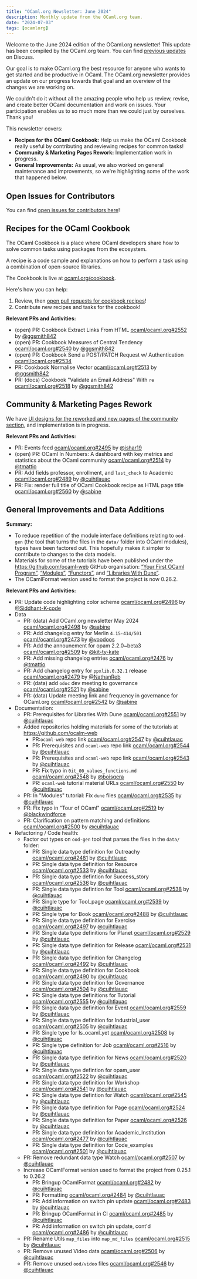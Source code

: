 ```yaml
---
title: "OCaml.org Newsletter: June 2024"
description: Monthly update from the OCaml.org team.
date: "2024-07-03"
tags: [ocamlorg]
---
```


Welcome to the June 2024 edition of the OCaml.org newsletter! This update has been compiled by the OCaml.org team. You can find [previous updates](https://discuss.ocaml.org/tag/ocamlorg-newsletter) on Discuss.

Our goal is to make OCaml.org the best resource for anyone who wants to get started and be productive in OCaml. The OCaml.org newsletter provides an update on our progress towards that goal and an overview of the changes we are working on.

We couldn't do it without all the amazing people who help us review, revise, and create better OCaml documentation and work on issues. Your participation enables us to so much more than we could just by ourselves. Thank you!

This newsletter covers:
- **Recipes for the OCaml Cookbook:** Help us make the OCaml Cookbook really useful by contributing and reviewing recipes for common tasks!
- **Community & Marketing Pages Rework:** Implementation work in progress.
- **General Improvements:** As usual, we also worked on general maintenance and improvements, so we're highlighting some of the work that happened below.

## Open Issues for Contributors

You can find [open issues for contributors here](https://github.com/ocaml/ocaml.org/issues?q=is%3Aissue+is%3Aopen+label%3A%22help+wanted%22+no%3Aassignee)!

## Recipes for the OCaml Cookbook

The OCaml Cookbook is a place where OCaml developers share how to solve common tasks using packages from the ecosystem.

A recipe is a code sample and explanations on how to perform a task using a combination of open-source libraries.

The Cookbook is live at [ocaml.org/cookbook](https://ocaml.org/cookbook).

Here's how you can help:

1. Review, then [open pull requests for cookbook recipes](https://github.com/ocaml/ocaml.org/pulls?q=is%3Apr+is%3Aopen+label%3ACookbook)!
2. Contribute new recipes and tasks for the cookbook!

**Relevant PRs and Activities:**
- (open) PR: Cookbook Extract Links From HTML [ocaml/ocaml.org#2552](https://github.com/ocaml/ocaml.org/pull/2552) by [@ggsmith842](https://github.com/ggsmith842)
- (open) PR: Cookbook Measures of Central Tendency [ocaml/ocaml.org#2540](https://github.com/ocaml/ocaml.org/pull/2540) by [@ggsmith842](https://github.com/ggsmith842)
- (open) PR: Cookbook Send a POST/PATCH Request w/ Authentication [ocaml/ocaml.org#2534](https://github.com/ocaml/ocaml.org/pull/2534)
- PR: Cookbook Normalise Vector [ocaml/ocaml.org#2513](https://github.com/ocaml/ocaml.org/pull/2513) by [@ggsmith842](https://github.com/ggsmith842)
- PR: (docs) Cookbook "Validate an Email Address" With `re` [ocaml/ocaml.org#2518](https://github.com/ocaml/ocaml.org/pull/2518) by [@ggsmith842](https://github.com/ggsmith842)



## Community & Marketing Pages Rework

We have [UI designs for the reworked and new pages of the community section](https://www.figma.com/file/7hmoWkQP9PgLTfZCqiZMWa/OCaml-Community-Pages?type=design&node-id=637%3A4539&mode=design&t=RpQlGvOpeg1a93AZ-1), and implementation is in progress.

**Relevant PRs and Activities:**

- PR: Events feed [ocaml/ocaml.org#2495](https://github.com/ocaml/ocaml.org/pull/2495) by [@ishar19](https://github.com/ishar19)
- (open) PR: OCaml In Numbers: A dashboard with key metrics and statistics about the OCaml community [ocaml/ocaml.org#2514](https://github.com/ocaml/ocaml.org/pull/2514) by [@tmattio](https://github.com/tmattio)
- PR: Add fields professor, enrollment, and `last_check` to Academic [ocaml/ocaml.org#2489](https://github.com/ocaml/ocaml.org/pull/2489) by [@cuihtlauac](https://github.com/cuihtlauac)
- PR: Fix: render full title of OCaml Cookbook recipe as HTML page title  [ocaml/ocaml.org#2560](https://github.com/ocaml/ocaml.org/pull/2560)  by [@sabine](https://github.com/sabine)

## General Improvements and Data Additions

**Summary:**

* To reduce repetition of the module interface definitions relating to `ood-gen` (the tool that turns the files in the `data/` folder into OCaml modules), types have been factored out. This hopefully makes it simpler to contribute to changes to the data models.
* Materials for some of the tutorials have been published under the https://github.com/ocaml-web GitHub organisation: [“Your First OCaml Program”](https://github.com/ocaml-web/ocamlorg-docs-your-first-program), [“Modules”](https://github.com/ocaml-web/ocamlorg-docs-modules), [“Functors”](https://github.com/ocaml-web/ocamlorg-docs-functors), and [“Libraries With Dune”](https://github.com/ocaml-web/ocamlorg-docs-libraries-dune).
* The OCamlFormat version used to format the project is now 0.26.2.

**Relevant PRs and Activities:**
- PR: Update code highlighting color scheme [ocaml/ocaml.org#2496](https://github.com/ocaml/ocaml.org/pull/2496) by [@Siddhant-K-code](https://github.com/Siddhant-K-code)
- Data
  - PR: (data) Add OCaml.org newsletter May 2024 [ocaml/ocaml.org#2498](https://github.com/ocaml/ocaml.org/pull/2498) by [@sabine](https://github.com/sabine)
  - PR: Add changelog entry for Merlin `4.15-414/501` [ocaml/ocaml.org#2473](https://github.com/ocaml/ocaml.org/pull/2473) by [@voodoos](https://github.com/voodoos)
  - PR: Add the announement for opam 2.2.0~beta3 [ocaml/ocaml.org#2509](https://github.com/ocaml/ocaml.org/pull/2509) by [@kit-ty-kate](https://github.com/kit-ty-kate)
  - PR: Add missing changelog entries [ocaml/ocaml.org#2476](https://github.com/ocaml/ocaml.org/pull/2476)  by [@tmattio](https://github.com/tmattio)
  - PR: Add changelog entry for `ppxlib.0.32.1` release [ocaml/ocaml.org#2479](https://github.com/ocaml/ocaml.org/pull/2479) by [@NathanReb](https://github.com/NathanReb)
  - PR: (data) add `odoc` dev meeting to governance [ocaml/ocaml.org#2521](https://github.com/ocaml/ocaml.org/pull/2521)  by [@sabine](https://github.com/sabine)
  - PR: (data) Update meeting link and frequency in governance for OCaml.org [ocaml/ocaml.org#2542](https://github.com/ocaml/ocaml.org/pull/2542)  by [@sabine](https://github.com/sabine)
- Documentation:
  - PR: Prerequisites for Libraries With Dune [ocaml/ocaml.org#2551](https://github.com/ocaml/ocaml.org/pull/2551)  by [@cuihtlauac](https://github.com/cuihtlauac)
  - Added repositories holding materials for some of the tutorials at https://github.com/ocalm-web
    - PR:`ocaml-web` repo link [ocaml/ocaml.org#2547](https://github.com/ocaml/ocaml.org/pull/2547)  by [@cuihtlauac](https://github.com/cuihtlauac)
    - PR: Prerequisites and `ocaml-web` repo link [ocaml/ocaml.org#2544](https://github.com/ocaml/ocaml.org/pull/2544)  by [@cuihtlauac](https://github.com/cuihtlauac)
    - PR: Prerequisites and `ocaml-web` repo link [ocaml/ocaml.org#2543](https://github.com/ocaml/ocaml.org/pull/2543)  by [@cuihtlauac](https://github.com/cuihtlauac)
    - PR: Fix typo in `0it_00_values_functions.md` [ocaml/ocaml.org#2548](https://github.com/ocaml/ocaml.org/pull/2548)  by [@boisgera](https://github.com/boisgera)
    - PR: `ocaml-web` tutorial material URLs [ocaml/ocaml.org#2550](https://github.com/ocaml/ocaml.org/pull/2550)  by [@cuihtlauac](https://github.com/cuihtlauac)
  - PR: In "Modules" tutorial: Fix `dune` files [ocaml/ocaml.org#2535](https://github.com/ocaml/ocaml.org/pull/2535)  by [@cuihtlauac](https://github.com/cuihtlauac)
  - PR: Fix typo in "Tour of OCaml"  [ocaml/ocaml.org#2519](https://github.com/ocaml/ocaml.org/pull/2519) by [@blackwindforce](https://github.com/blackwindforce)
  - PR: Clarification on pattern matching and definitions [ocaml/ocaml.org#2500](https://github.com/ocaml/ocaml.org/pull/2500) by [@cuihtlauac](https://github.com/cuihtlauac)
- Refactoring / Code health:
  - Factor out types on `ood-gen` tool that parses the files in the `data/` folder:
      - PR: Single data type definition for Outreachy [ocaml/ocaml.org#2481](https://github.com/ocaml/ocaml.org/pull/2481)  by [@cuihtlauac](https://github.com/cuihtlauac)
      - PR: Single data type definition for Resource [ocaml/ocaml.org#2533](https://github.com/ocaml/ocaml.org/pull/2533)  by [@cuihtlauac](https://github.com/cuihtlauac)
      - PR: Single data type defintion for Success_story [ocaml/ocaml.org#2536](https://github.com/ocaml/ocaml.org/pull/2536)  by [@cuihtlauac](https://github.com/cuihtlauac)
      - PR: Single data type defintion for Tool [ocaml/ocaml.org#2538](https://github.com/ocaml/ocaml.org/pull/2538)  by [@cuihtlauac](https://github.com/cuihtlauac)
      - PR: Single type for Tool_page [ocaml/ocaml.org#2539](https://github.com/ocaml/ocaml.org/pull/2539)  by [@cuihtlauac](https://github.com/cuihtlauac)
      - PR: Single type for Book [ocaml/ocaml.org#2488](https://github.com/ocaml/ocaml.org/pull/2488)  by [@cuihtlauac](https://github.com/cuihtlauac)
      - PR: Single data type definition for Exercise [ocaml/ocaml.org#2497](https://github.com/ocaml/ocaml.org/pull/2497)  by [@cuihtlauac](https://github.com/cuihtlauac)
      - PR: Single data type definitions for Planet [ocaml/ocaml.org#2529](https://github.com/ocaml/ocaml.org/pull/2529) by [@cuihtlauac](https://github.com/cuihtlauac)
      - PR: Single data type definition for Release [ocaml/ocaml.org#2531](https://github.com/ocaml/ocaml.org/pull/2531) by [@cuihtlauac](https://github.com/cuihtlauac)
      - PR: Single data type definition for Changelog [ocaml/ocaml.org#2492](https://github.com/ocaml/ocaml.org/pull/2492)  by [@cuihtlauac](https://github.com/cuihtlauac)
      - PR: Single data type definition for Cookbook [ocaml/ocaml.org#2490](https://github.com/ocaml/ocaml.org/pull/2490)  by [@cuihtlauac](https://github.com/cuihtlauac)
      - PR: Single data type definition for Governance [ocaml/ocaml.org#2504](https://github.com/ocaml/ocaml.org/pull/2504)  by [@cuihtlauac](https://github.com/cuihtlauac)
      - PR: Single data type definitions for Tutorial [ocaml/ocaml.org#2555](https://github.com/ocaml/ocaml.org/pull/2555)  by [@cuihtlauac](https://github.com/cuihtlauac)
      - PR: Single data type definition for Event [ocaml/ocaml.org#2559](https://github.com/ocaml/ocaml.org/pull/2559) by [@cuihtlauac](https://github.com/cuihtlauac)
      - PR: Single data type definition for Industrial_user [ocaml/ocaml.org#2505](https://github.com/ocaml/ocaml.org/pull/2505)  by [@cuihtlauac](https://github.com/cuihtlauac)
      - PR: Single type for Is_ocaml_yet [ocaml/ocaml.org#2508](https://github.com/ocaml/ocaml.org/pull/2508)  by [@cuihtlauac](https://github.com/cuihtlauac)
      - PR: Single type definition for Job [ocaml/ocaml.org#2516](https://github.com/ocaml/ocaml.org/pull/2516)  by [@cuihtlauac](https://github.com/cuihtlauac)
      - PR: Single data type definition for News [ocaml/ocaml.org#2520](https://github.com/ocaml/ocaml.org/pull/2520)  by [@cuihtlauac](https://github.com/cuihtlauac)
      - PR: Single data type defintion for opam_user [ocaml/ocaml.org#2522](https://github.com/ocaml/ocaml.org/pull/2522)  by [@cuihtlauac](https://github.com/cuihtlauac)
      - PR: Single data type definition for Workshop [ocaml/ocaml.org#2541](https://github.com/ocaml/ocaml.org/pull/2541)  by [@cuihtlauac](https://github.com/cuihtlauac)
      - PR: Single data type defintion for Watch [ocaml/ocaml.org#2545](https://github.com/ocaml/ocaml.org/pull/2545)  by [@cuihtlauac](https://github.com/cuihtlauac)
      - PR: Single data type definition for Page [ocaml/ocaml.org#2524](https://github.com/ocaml/ocaml.org/pull/2524)  by [@cuihtlauac](https://github.com/cuihtlauac)
      - PR: Single data type definition for Paper [ocaml/ocaml.org#2526](https://github.com/ocaml/ocaml.org/pull/2526)  by [@cuihtlauac](https://github.com/cuihtlauac)
      - PR: Single data type definition for Academic_Institution [ocaml/ocaml.org#2477](https://github.com/ocaml/ocaml.org/pull/2477) by [@cuihtlauac](https://github.com/cuihtlauac)
      - PR: Single data type definition for Code_examples [ocaml/ocaml.org#2501](https://github.com/ocaml/ocaml.org/pull/2501)  by [@cuihtlauac](https://github.com/cuihtlauac)
  - PR: Remove redundant data type Watch [ocaml/ocaml.org#2507](https://github.com/ocaml/ocaml.org/pull/2507) by [@cuihtlauac](https://github.com/cuihtlauac)
  - Increase OCamlFormat version used to format the project from 0.25.1 to 0.26.2
    - PR: Bringup OCamlFormat [ocaml/ocaml.org#2482](https://github.com/ocaml/ocaml.org/pull/2482)  by [@cuihtlauac](https://github.com/cuihtlauac)
    - PR: Formatting [ocaml/ocaml.org#2484](https://github.com/ocaml/ocaml.org/pull/2484)  by [@cuihtlauac](https://github.com/cuihtlauac)
    - PR: Add information on switch pin update [ocaml/ocaml.org#2483](https://github.com/ocaml/ocaml.org/pull/2483)  by [@cuihtlauac](https://github.com/cuihtlauac)
    - PR: Bringup OCamlFormat in CI [ocaml/ocaml.org#2485](https://github.com/ocaml/ocaml.org/pull/2485)  by [@cuihtlauac](https://github.com/cuihtlauac)
    - PR: Add information on switch pin update, cont'd [ocaml/ocaml.org#2486](https://github.com/ocaml/ocaml.org/pull/2486)  by [@cuihtlauac](https://github.com/cuihtlauac)
  - PR: Rename Utils `map_files` into `map_md_files` [ocaml/ocaml.org#2515](https://github.com/ocaml/ocaml.org/pull/2515)  by [@cuihtlauac](https://github.com/cuihtlauac)
  - PR: Remove unused Video data [ocaml/ocaml.org#2506](https://github.com/ocaml/ocaml.org/pull/2506) by [@cuihtlauac](https://github.com/cuihtlauac)
  - PR: Remove unused `ood/video` files [ocaml/ocaml.org#2546](https://github.com/ocaml/ocaml.org/pull/2546)  by [@cuihtlauac](https://github.com/cuihtlauac)